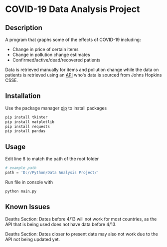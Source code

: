 # COVID-19 Data Analysis Project

## Description
A program that graphs some of the effects of COVID-19 including:

* Change in price of certain items
* Change in pollution change estimates
* Confirmed/active/dead/recovered patients

Data is retrieved manually for items and pollution change while the data on patients is retrieved using an [API](https://covid19api.com) who's data is sourced from Johns Hopkins CSSE.

## Installation
Use the package manager [pip](https://pip.pypa.io/en/stable/) to install packages

```bash
pip install tkinter
pip install matplotlib
pip install requests
pip install pandas
```

## Usage
Edit line 8 to match the path of the root folder
```python
# example path
path = 'D://Python/Data Analysis Project/'
```
Run file in console with
```bash
python main.py
```

## Known Issues

Deaths Section: Dates before 4/13 will not work for most countries, as the API that is being used does not have data before 4/13.

Deaths Section: Dates closer to present date may also not work due to the API not being updated yet.
